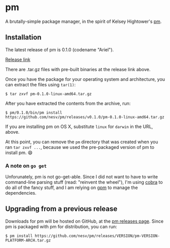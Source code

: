 # pm

A brutally-simple package manager, in the spirit of Kelsey Hightower's
[pm](https://github.com/kelseyhightower/pm).

## Installation

The latest release of pm is 0.1.0 (codename "Ariel").

[Release link](https://github.com/nesv/pm/releases/tag/v0.1.0)

There are .tar.gz files with pre-built binaries at the release link above.

Once you have the package for your operating system and architecture, you
can extract the files using `tar(1)`:

    $ tar zxvf pm-0.1.0-linux-amd64.tar.gz

After you have extracted the contents from the archive, run:

    $ pm/0.1.0/bin/pm install https://github.com/nesv/pm/releases/v0.1.0/pm-0.1.0-linux-amd64.tar.gz

If you are installing pm on OS X, substitute `linux` for `darwin` in the URL,
above.

At this point, you can remove the `pm` directory that was created when you ran
`tar zxvf ...`, because we used the pre-packaged version of pm to install pm.
:smile:

### A note on `go get`

Unforunately, pm is not go-get-able. Since I did not want to have to write
command-line parsing stuff (read: "reinvent the wheel"), I'm using
[cobra](https://github.com/spf13/cobra) to do all of the fancy stuff, and I am
relying on [gpm](https://github.com/pote/gpm) to manage the dependencies.

## Upgrading from a previous release

Downloads for pm will be hosted on GitHub, at the
[pm releases page](https://github.com/nesv/pm/releases). Since pm is packaged
with pm for distribution, you can run:

    $ pm install https://github.com/nesv/pm/releases/VERSION/pm-VERSION-PLATFORM-ARCH.tar.gz


